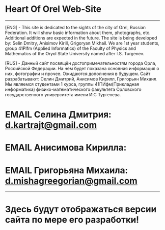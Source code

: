 # Heart Of Orel Web-Site
___________________________________________________________________________
[ENG] - This site is dedicated to the sights of the city of Orel, Russian Federation. It will show basic information about them, photographs, etc. Additional additions are expected in the future.
The site is being developed by: Selin Dmitry, Anisimov Kirill, Grigoryan Mikhail. We are 1st year students, group 41PIfm (Applied Informatics) of the Faculty of Physics and Mathematics of the Oryol State University named after I.S. Turgenev.

[RUS] - Данный сайт посвящён достопримечательностям города Орла, Российской Федерации. На нём будет показана основная информация о них, фотографии и прочее. Ожидаются дополнения в будущем.
Сайт разрабатывают: Селин Дмитрий, Анисимов Кирилл, Григорьян Михаил. Мы являемся студентами 1 курса, группы 41ПИфм(Прикладная информатика) физико-математического факультета Орловского государственного университета имени И.С Тургенева.

# EMAIL Селина Дмитрия: d.kartrajt@gmail.com
# EMAIL Анисимова Кирилла: 
# EMAIL Григорьяна Михаила: d.mishagreegorian@gmail.com
________________________________________________________________________________

# Здесь будут отображаться версии сайта по мере его разработки!

